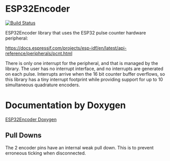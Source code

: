 # ESP32Encoder

[![Build Status](https://travis-ci.com/madhephaestus/ESP32Encoder.svg?branch=master)](https://travis-ci.com/github/madhephaestus/ESP32Encoder)


ESP32Encoder library that uses the ESP32 pulse counter hardware peripheral:

https://docs.espressif.com/projects/esp-idf/en/latest/api-reference/peripherals/pcnt.html

There is only one interrupt for the peripheral, and that is managed by the library. The user has no interrupt interface, and no interrupts are generated on each pulse. Interrupts arrive when the 16 bit counter buffer overflows, so this library has a tiny interrupt footprint while providing support for up to 10 simultaneous quadrature encoders.

# Documentation by Doxygen

[ESP32Encoder Doxygen](https://madhephaestus.github.io/ESP32Encoder/classESP32Encoder.html)


## Pull Downs

The 2 encoder pins have an internal weak pull down. This is to prevent erroneous ticking when disconnected. 
